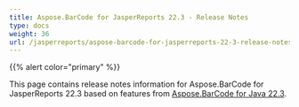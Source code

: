 ```yaml
---
title: Aspose.BarCode for JasperReports 22.3 - Release Notes
type: docs
weight: 36
url: /jasperreports/aspose-barcode-for-jasperreports-22-3-release-notes/
---
```


{{% alert color="primary" %}} 

This page contains release notes information for Aspose.BarCode for JasperReports 22.3 based on features from [Aspose.BarCode for Java 22.3](https://downloads.aspose.com/barcode/java/new-releases/aspose.barcode-for-java-22.3/).



